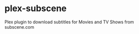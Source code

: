 plex-subscene
=============

Plex plugin to download subtitles for Movies and TV Shows from subscene.com
